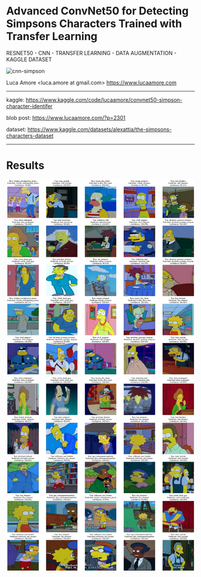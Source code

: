 
# Advanced ConvNet50 for Detecting Simpsons Characters Trained with Transfer Learning

RESNET50 - CNN - TRANSFER LEARNING - DATA AUGMENTATION - KAGGLE DATASET

![cnn-simpson](https://camo.githubusercontent.com/da086dccdf1de6356f20d8957b2e4b9bd9bfb72f9f7447f80e48577c3776643a/68747470733a2f2f7777772e6c756361616d6f72652e636f6d2f77702d636f6e74656e742f75706c6f6164732f323032342f31312f73696d70736f6e2d636e6e2d6c6974746c652e706e67)


Luca Amore <luca.amore at gmail.com>
https://www.lucaamore.com

---

kaggle:
https://www.kaggle.com/code/lucaamore/convnet50-simpson-character-identifer

blob post:
https://www.lucaamore.com/?p=2301

dataset:
https://www.kaggle.com/datasets/alexattia/the-simpsons-characters-dataset

---

# Results

![simpson-simulation-1](simpson-simulation-1.png)
![simpson-simulation-2](simpson-simulation-2.jpg)
